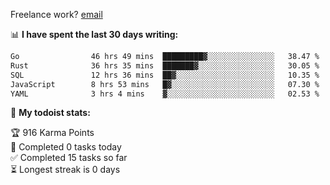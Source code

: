 Freelance work? [email](mailto:fanosoro@gmail.com)

📊 **I have spent the last 30 days writing:**
<!--START_SECTION:waka-->

```txt
Go                46 hrs 49 mins  █████████▓░░░░░░░░░░░░░░░   38.47 %
Rust              36 hrs 35 mins  ███████▓░░░░░░░░░░░░░░░░░   30.05 %
SQL               12 hrs 36 mins  ██▓░░░░░░░░░░░░░░░░░░░░░░   10.35 %
JavaScript        8 hrs 53 mins   █▓░░░░░░░░░░░░░░░░░░░░░░░   07.30 %
YAML              3 hrs 4 mins    ▓░░░░░░░░░░░░░░░░░░░░░░░░   02.53 %
```

<!--END_SECTION:waka-->

🚧 **My todoist stats:**
<!-- TODO-IST:START -->
🏆  916 Karma Points           
🌸  Completed 0 tasks today           
✅  Completed 15 tasks so far           
⏳  Longest streak is 0 days
<!-- TODO-IST:END -->
